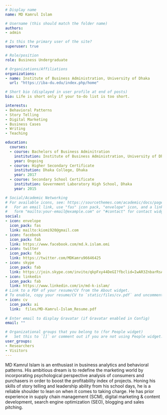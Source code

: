 ```yaml
---
# Display name
name: MD Kamrul Islam

# Username (this should match the folder name)
authors:
- admin

# Is this the primary user of the site?
superuser: true

# Role/position
role: Business Undergraduate

# Organizations/Affiliations
organizations:
- name: Institute of Business Administration, University of Dhaka
  url: "https://iba-du.edu/index.php/home"

# Short bio (displayed in user profile at end of posts)
bio: Life is short only if your to-do list is too short.

interests:
- Behavioral Patterns
- Story Telling
- Digital Marketing
- Business Cases
- Writing
- Teaching

education:
  courses:
  - course: Bachelors of Business Adminitration
    institution: Institute of Business Administration, University of Dhaka
    year: Ongoing
  - course: Higher Secondary Certificate
    institution: Dhaka College, Dhaka
    year: 2017
  - course: Secondary School Certificate
    institution: Government Laboratory High School, Dhaka
    year: 2015

# Social/Academic Networking
# For available icons, see: https://sourcethemes.com/academic/docs/page-builder/#icons
#   For an email link, use "fas" icon pack, "envelope" icon, and a link in the
#   form "mailto:your-email@example.com" or "#contact" for contact widget.
social:
- icon: envelope
  icon_pack: fas
  link: mailto:kiomi920@gmail.com
- icon: facebook
  icon_pack: fab
  link: https://www.facebook.com/md.k.islam.omi  
- icon: twitter
  icon_pack: fab
  link: https://twitter.com/MDKamru96646425
- icon: skype
  icon_pack: fab
  link: https://join.skype.com/invite/qkpFxy44DeGI?fbclid=IwAR3ZnbarRsAVulU-3Ag4chQkwc-oM8JegHfidhw1wBt6e45dmRjy9sOQUS8  
- icon: linkedin
  icon_pack: fab
  link: https://www.linkedin.com/in/md-k-islam/
# Link to a PDF of your resume/CV from the About widget.
# To enable, copy your resume/CV to `static/files/cv.pdf` and uncomment the lines below.
- icon: cv
  icon_pack: ai
  link:  files/MD-Kamrul-Islam_Resume.pdf
  
# Enter email to display Gravatar (if Gravatar enabled in Config)
email: ""

# Organizational groups that you belong to (for People widget)
#   Set this to `[]` or comment out if you are not using People widget.
user_groups:
- Researchers
- Visitors
---
```


MD Kamrul Islam is an enthusiast in business analytics and behavioral patterns. His ambitious dream is to redefine the marketing world by incorporating psychological perspective analysis of consumers and purchasers in order to boost the profitability index of projects. Honing his skills of story telling and leadership ability from his school days, he is a reliable shoulder to lean on when it comes to taking charge. He has prior experience in supply chain management (SCM), digital marketing & content development, search engine optimization (SEO), blogging and sales pitching. 
